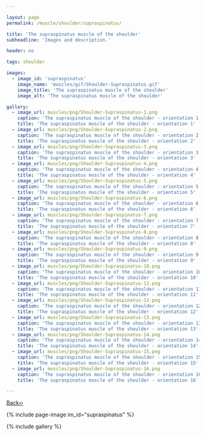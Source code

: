 ```yaml
---

layout: page
permalink: /muscle/shoulder/supraspinatus/

title: 'The supraspinatus muscle of the shoulder'
subheadline: 'Images and description.'

header: no

tags: shoulder

images:
  - image_id: 'supraspinatus'
    image_name: 'muscles/gif/Shoulder-Supraspinatus.gif'
    image_title: 'The supraspinatus muscle of the shoulder'
    image_alt: 'The supraspinatus muscle of the shoulder' 

gallery:
  - image_url: muscles/png/Shoulder-Supraspinatus-1.png
    caption: 'The supraspinatus muscle of the shoulder - orientation 1'
    title: 'The supraspinatus muscle of the shoulder - orientation 1'
  - image_url: muscles/png/Shoulder-Supraspinatus-2.png
    caption: 'The supraspinatus muscle of the shoulder - orientation 2'
    title: 'The supraspinatus muscle of the shoulder - orientation 2'
  - image_url: muscles/png/Shoulder-Supraspinatus-3.png
    caption: 'The supraspinatus muscle of the shoulder - orientation 3'
    title: 'The supraspinatus muscle of the shoulder - orientation 3'
  - image_url: muscles/png/Shoulder-Supraspinatus-4.png
    caption: 'The supraspinatus muscle of the shoulder - orientation 4'
    title: 'The supraspinatus muscle of the shoulder - orientation 4'
  - image_url: muscles/png/Shoulder-Supraspinatus-5.png
    caption: 'The supraspinatus muscle of the shoulder - orientation 5'
    title: 'The supraspinatus muscle of the shoulder - orientation 5'
  - image_url: muscles/png/Shoulder-Supraspinatus-6.png
    caption: 'The supraspinatus muscle of the shoulder - orientation 6'
    title: 'The supraspinatus muscle of the shoulder - orientation 6'
  - image_url: muscles/png/Shoulder-Supraspinatus-7.png
    caption: 'The supraspinatus muscle of the shoulder - orientation 7'
    title: 'The supraspinatus muscle of the shoulder - orientation 7'
  - image_url: muscles/png/Shoulder-Supraspinatus-8.png
    caption: 'The supraspinatus muscle of the shoulder - orientation 8'
    title: 'The supraspinatus muscle of the shoulder - orientation 8'
  - image_url: muscles/png/Shoulder-Supraspinatus-9.png
    caption: 'The supraspinatus muscle of the shoulder - orientation 9'
    title: 'The supraspinatus muscle of the shoulder - orientation 9'
  - image_url: muscles/png/Shoulder-Supraspinatus-10.png
    caption: 'The supraspinatus muscle of the shoulder - orientation 10'
    title: 'The supraspinatus muscle of the shoulder - orientation 10'
  - image_url: muscles/png/Shoulder-Supraspinatus-11.png
    caption: 'The supraspinatus muscle of the shoulder - orientation 11'
    title: 'The supraspinatus muscle of the shoulder - orientation 11'
  - image_url: muscles/png/Shoulder-Supraspinatus-12.png
    caption: 'The supraspinatus muscle of the shoulder - orientation 12'
    title: 'The supraspinatus muscle of the shoulder - orientation 12'
  - image_url: muscles/png/Shoulder-Supraspinatus-13.png
    caption: 'The supraspinatus muscle of the shoulder - orientation 13'
    title: 'The supraspinatus muscle of the shoulder - orientation 13'
  - image_url: muscles/png/Shoulder-Supraspinatus-14.png
    caption: 'The supraspinatus muscle of the shoulder - orientation 14'
    title: 'The supraspinatus muscle of the shoulder - orientation 14'
  - image_url: muscles/png/Shoulder-Supraspinatus-15.png
    caption: 'The supraspinatus muscle of the shoulder - orientation 15'
    title: 'The supraspinatus muscle of the shoulder - orientation 15'
  - image_url: muscles/png/Shoulder-Supraspinatus-16.png
    caption: 'The supraspinatus muscle of the shoulder - orientation 16'
    title: 'The supraspinatus muscle of the shoulder - orientation 16'

---
```


[Back››](/muscle/shoulder/)

{% include page-image im_id="supraspinatus" %}

{% include gallery %}
